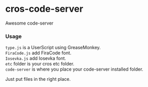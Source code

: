 # cros-code-server
Awesome code-server 

### Usage
`type.js` is a UserScript using GreaseMonkey.  
`FiraCode.js` add FiraCode font.  
`Iosevka.js` add Iosevka font.   
`etc` folder is your cros etc folder.  
`code-server` is where you place your code-server installed folder.

Just put files in the right place.
